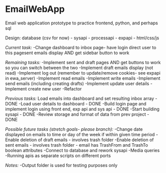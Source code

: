 # EmailWebApp
Email web application prototype to practice frontend, python, and perhaps sql

Design:
database (csv for now) - sysapi - processapi - expapi - html/css/js

*Current task:*
-Change dashboard to inbox page- have login direct user to this pagesent emails display AND get sidebar button to work

*Remaining tasks:*
-Implement sent and draft pages AND get buttons to work so you can switch between the two
-Implement draft emails display (not read)
-Implement log out (remember to update/remove cookies- see expapi in ewa_server)
-Implement read emails
-Implement write emails
-Implement send emails (including creating drafts)
-Implement update user details
-Implement create new user
-Refactor

*Previous tasks:*
Load emails into dashboard and set resulting inbox array - DONE
-Load user details to dashboard - DONE
-Build login page and implement login using front end, exp api and sys api - DONE
-Start building sysapi - DONE
-Review storage and format of data from prev project - DONE

*Possible future tasks (stretch goals- please branch):*
-Change date displayed on emails to time or day of the week if within given time period
-Enable deletion of draft emails - involves trash folder
-Enable deletion of sent emails - involves trash folder - email has TrashFrom and TrashTo boolean attributes
-Connect to database and rework sysapi
-Media queries
-Running apis as separate scripts on different ports

*Notes:*
-Output folder is used for testing purposes only